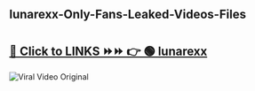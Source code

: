 
 ## lunarexx-Only-Fans-Leaked-Videos-Files

# <h2><a href="https://mediaupload.pro?lunarexx">🔗 Click to LINKS ⏩⏩ 👉 🟢 lunarexx </a></h2>

<a href="https://mediaupload.pro?lunarexx" rel="nofollow" data-target="animated-image.originalLink"><img src="https://i.ibb.co.com/xMMVF88/686577567.gif" alt="Viral Video Original" style="max-width: 100%; display: inline-block;" data-target="animated-image.originalImage"></a>